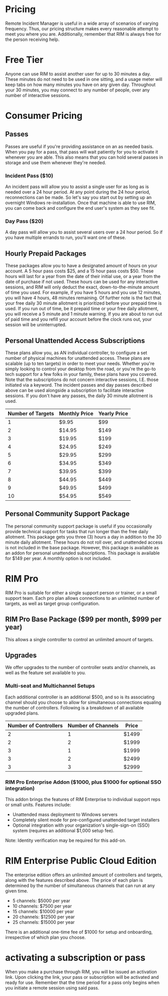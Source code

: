 # Pricing
Remote Incident Manager is useful in a wide array of scenarios of varying frequency. Thus, our pricing structure makes every reasonable attempt to meet you where you are. Additionally, remember that RIM is always free for the person receiving help.
# Free Tier
Anyone can use RIM to assist another user for up to 30 minutes a day. These minutes do not need to be used in one sitting, and a usage meter will keep tabs on how many minutes you have on any given day. Throughout your 30 minutes, you may connect to any number of people, over any number of interactive sessions.
# Consumer Pricing
## Passes
Passes are useful if you're providing assistance on an as needed basis. When you pay for a pass, that pass will wait patiently for you to activate it whenever you are able. This also means that you can hold several passes in storage and use them whenever they're needed.
### Incident Pass ($10)
An incident pass will allow you to assist a single user for as long as is needed over a 24 hour period. At any point during the 24 hour period, reconnections can be made. So let's say you start out by setting up an overnight Windows re-installation. Once that machine is able to use RIM, you can come back and configure the end user's system as they see fit.
### Day Pass ($20)
A day pass will allow you to assist several users over a 24 hour period. So if you have multiple errands to run, you'll want one of these.
## Hourly Prepaid Packages
These packages allow you to have a designated amount of hours on your account. A 5 hour pass costs $25, and a 15 hour pass costs $50. These hours will last for a year from the date of their initial use, or a year from the date of purchase if not used.
These hours can be used for any interactive sessions, and RIM will only deduct the exact, down-to-the-minute amount of time you used. For example, if you have 5 hours and you use 12 minutes, you will have 4 hours, 48 minutes remaining. Of further note is the fact that your free daily 30 minute allotment is prioritized before your prepaid time is used. If you run out of time, be it prepaid time or your free daily allotment, you will receive a 5 minute and 1 minute warning. If you are about to run out of paid time and you refill your account before the clock runs out, your session will be uninterrupted.
## Personal Unattended Access Subscriptions
These plans allow you, as AN individual controller, to configure a set number of physical machines for unattended access. These plans are scalable (up to ten targets) in order to meet your needs. Whether you're simply looking to control your desktop from the road, or you're the go-to tech support for a few folks in your family, these plans have you covered.  
Note that the subscriptions do not concern interactive sessions, I.E. those initiated via a keyword. The incident passes and day passes described above can be used alongside a subscription to facilitate interactive sessions. If you don't have any passes, the daily 30 minute allotment is used.

  Number of Targets | Monthly Price | Yearly Price
  ---|---|---
  1 | $9.95 | $99
  2 | $14.95 | $149
  3 | $19.95 | $199
  4 | $24.95 | $249
  5 | $29.95 | $299
  6 | $34.95 | $349
  7 | $39.95 | $399
  8 | $44.95 | $449
  9 | $49.95 | $499
  10 | $54.95 | $549

## Personal Community Support Package

The personal community support package is useful if you occasionally provide technical support for tasks that run longer than the free daily allotment. This package gets you three (3) hours a day in addition to the 30 minute daily allotment. These hours do not roll over, and unattended access is not included in the base package. However, this package is available as an addon for personal unattended subscriptions. This package is available for $149 per year. A monthly option is not included.

# RIM Pro
RIM Pro is suitable for either a single support person or trainer, or a small support team. Each pro plan allows connections to an unlimited number of targets, as well as target group configuration.
## RIM Pro Base Package ($99 per month, $999 per year)
This allows a single controller to control an unlimited amount of targets.
## Upgrades
We offer upgrades to the number of controller seats and/or channels, as well as the feature set available to you.
### Multi-seat and Multichannel Setups
Each additional controller is an additional $500, and so is its associating channel should you choose to allow for simultaneous connections equaling the number of controllers. Following is a breakdown of all available upgraded plans.

  Number of Controllers | Number of Channels | Price
  ---|---|---
  2 | 1 | $1499
  2 | 2 | $1999
  3 | 1 | $1999
  3 | 2 | $2499
  3 | 3 | $2999

### RIM Pro Enterprise Addon ($1000, plus $1000 for optional SSO integration)
This addon brings the features of RIM Enterprise to individual support reps or small units. Features include:
* Unattended mass deployment to Windows servers
* Completely silent mode for pre-configured unattended target installers
* Optional integration with your organization's single-sign-on (SSO) system (requires an additional $1,000 setup fee).
<!-- end -->
Note: Identity verification may be required for this add-on.
# RIM Enterprise Public Cloud Edition
The enterprise edition offers an unlimited amount of controllers and targets, along with the features described above. The price of each plan is determined by the number of simultaneous channels that can run at any given time.
* 5 channels: $5000 per year
* 10 channels: $7500 per year
* 15 channels: $10000 per year
* 20 channels: $12500 per year
* 25 channels: $15000 per year
<!-- end -->
There is an additional one-time fee of $1000 for setup and onboarding, irrespective of which plan you choose.  
# activating a subscription or pass
When you make a purchase through RIM, you will be issued an activation link. Upon clicking the link, your pass or subscription will be activated and ready for use. Remember that the time period for a pass only begins when you initiate a remote session using said pass.